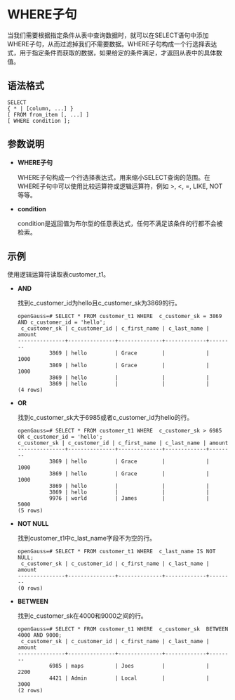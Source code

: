 # WHERE子句<a name="ZH-CN_TOPIC_0000001210141890"></a>

当我们需要根据指定条件从表中查询数据时，就可以在SELECT语句中添加WHERE子句，从而过滤掉我们不需要数据。WHERE子句构成一个行选择表达式，用于指定条件而获取的数据，如果给定的条件满足，才返回从表中的具体数值。

## 语法格式<a name="zh-cn_topic_0000001225258419_section4955330113019"></a>

```
SELECT 
{ * | [column, ...] }
[ FROM from_item [, ...] ]
[ WHERE condition ];
```

## 参数说明<a name="zh-cn_topic_0000001225258419_section11566195673011"></a>

-   **WHERE子句**

    WHERE子句构成一个行选择表达式，用来缩小SELECT查询的范围。在WHERE子句中可以使用比较运算符或逻辑运算符，例如 \>, <, =, LIKE, NOT 等等。


-   **condition**

    condition是返回值为布尔型的任意表达式，任何不满足该条件的行都不会被检索。


## 示例<a name="zh-cn_topic_0000001225258419_section36861642133019"></a>

使用逻辑运算符读取表customer\_t1。

-   **AND**

    找到c\_customer\_id为hello且c\_customer\_sk为3869的行。

    ```
    openGauss=# SELECT * FROM customer_t1 WHERE  c_customer_sk = 3869 AND c_customer_id = 'hello';
     c_customer_sk | c_customer_id | c_first_name | c_last_name | amount
    ---------------+---------------+--------------+-------------+--------
              3869 | hello         | Grace        |             |   1000
              3869 | hello         | Grace        |             |   1000
              3869 | hello         |              |             |
              3869 | hello         |              |             |
    (4 rows)
    ```

-   **OR**

    找到c\_customer\_sk大于6985或者c\_customer\_id为hello的行。

    ```
    openGauss=# SELECT * FROM customer_t1 WHERE  c_customer_sk > 6985 OR c_customer_id = 'hello';
    c_customer_sk | c_customer_id | c_first_name | c_last_name | amount
    ---------------+---------------+--------------+-------------+--------
              3869 | hello         | Grace        |             |   1000
              3869 | hello         | Grace        |             |   1000
              3869 | hello         |              |             |
              3869 | hello         |              |             |
              9976 | world         | James        |             |   5000
    (5 rows)
    ```

-   **NOT NULL**

    找到customer\_t1中c\_last\_name字段不为空的行。

    ```
    openGauss=# SELECT * FROM customer_t1 WHERE  c_last_name IS NOT NULL;
     c_customer_sk | c_customer_id | c_first_name | c_last_name | amount
    ---------------+---------------+--------------+-------------+--------
    (0 rows)
    ```

-   **BETWEEN**

    找到c\_customer\_sk在4000和9000之间的行。

    ```
    openGauss=# SELECT * FROM customer_t1 WHERE  c_customer_sk  BETWEEN 4000 AND 9000;
     c_customer_sk | c_customer_id | c_first_name | c_last_name | amount
    ---------------+---------------+--------------+-------------+--------
              6985 | maps          | Joes         |             |   2200
              4421 | Admin         | Local        |             |   3000
    (2 rows)
    ```



